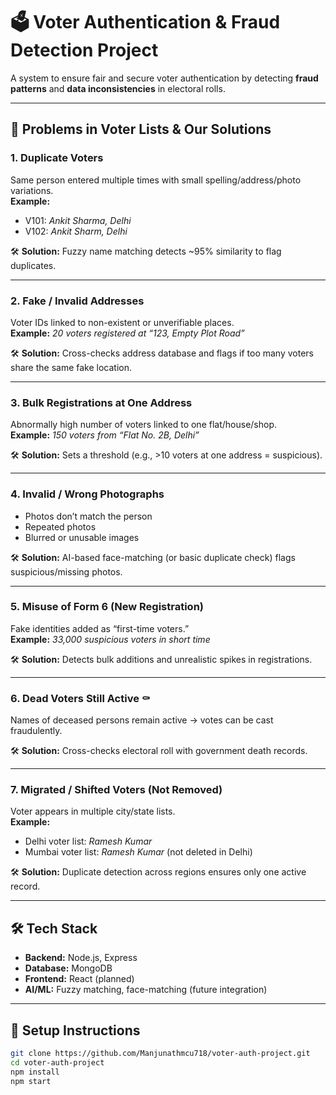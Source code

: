 # 🗳️ Voter Authentication & Fraud Detection Project

A system to ensure fair and secure voter authentication by detecting **fraud patterns** and **data inconsistencies** in electoral rolls.

---

## 🚨 Problems in Voter Lists & Our Solutions

### 1. Duplicate Voters  
Same person entered multiple times with small spelling/address/photo variations.  
**Example:**  
- V101: *Ankit Sharma, Delhi*  
- V102: *Ankit Sharm, Delhi*  

🛠 **Solution:** Fuzzy name matching detects ~95% similarity to flag duplicates.

---

### 2. Fake / Invalid Addresses  
Voter IDs linked to non-existent or unverifiable places.  
**Example:** *20 voters registered at “123, Empty Plot Road”*  

🛠 **Solution:** Cross-checks address database and flags if too many voters share the same fake location.

---

### 3. Bulk Registrations at One Address  
Abnormally high number of voters linked to one flat/house/shop.  
**Example:** *150 voters from “Flat No. 2B, Delhi”*  

🛠 **Solution:** Sets a threshold (e.g., >10 voters at one address = suspicious).

---

### 4. Invalid / Wrong Photographs  
- Photos don’t match the person  
- Repeated photos  
- Blurred or unusable images  

🛠 **Solution:** AI-based face-matching (or basic duplicate check) flags suspicious/missing photos.

---

### 5. Misuse of Form 6 (New Registration)  
Fake identities added as “first-time voters.”  
**Example:** *33,000 suspicious voters in short time*  

🛠 **Solution:** Detects bulk additions and unrealistic spikes in registrations.

---

### 6. Dead Voters Still Active ⚰️  
Names of deceased persons remain active → votes can be cast fraudulently.  

🛠 **Solution:** Cross-checks electoral roll with government death records.

---

### 7. Migrated / Shifted Voters (Not Removed)  
Voter appears in multiple city/state lists.  
**Example:**  
- Delhi voter list: *Ramesh Kumar*  
- Mumbai voter list: *Ramesh Kumar* (not deleted in Delhi)  

🛠 **Solution:** Duplicate detection across regions ensures only one active record.

---

## 🛠 Tech Stack
- **Backend:** Node.js, Express  
- **Database:** MongoDB  
- **Frontend:** React (planned)  
- **AI/ML:** Fuzzy matching, face-matching (future integration)  

---

## 🚀 Setup Instructions
```bash
git clone https://github.com/Manjunathmcu718/voter-auth-project.git
cd voter-auth-project
npm install
npm start

